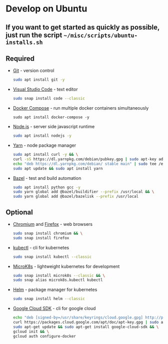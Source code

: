 # Develop on Ubuntu

## If you want to get started as quickly as possible, just run the script `~/misc/scripts/ubuntu-installs.sh`

## Required

- [Git](https://github.com/git/git) - version control

  ```bash
  sudo apt install git -y
  ```

- [Visual Studio Code](https://github.com/Microsoft/vscode) - text editor

  ```bash
  sudo snap install code --classic
  ```

- [Docker Compose](https://github.com/docker/compose) - run multiple docker containers simultaneously

  ```
  sudo apt install docker-compose -y
  ```

- [Node.js](https://nodejs.org) - server side javascript runtime

  ```bash
  sudo apt install nodejs -y
  ```

- [Yarn](https://github.com/yarnpkg/yarn) - node package manager

  ```bash
  sudo apt install curl -y && \
  curl -sS https://dl.yarnpkg.com/debian/pubkey.gpg | sudo apt-key add - && \
  echo "deb https://dl.yarnpkg.com/debian/ stable main" | sudo tee /etc/apt/sources.list.d/yarn.list && \
  sudo apt update && sudo apt install yarn
  ```

- [Bazel](https://github.com/bazelbuild/bazel) - test and build automation

  ```bash
  sudo apt install python gcc -y
  sudo yarn global add @bazel/buildifier --prefix /usr/local && \
  sudo yarn global add @bazel/bazelisk --prefix /usr/local
  ```

## Optional

- [Chromium](https://github.com/chromium/chromium) and [Firefox](https://www.mozilla.org/en-US/firefox/new) - web browsers

  ```bash
  sudo snap install chromium && \
  sudo snap install firefox
  ```

- [kubectl](https://github.com/kubernetes/kubectl) - cli for kubernetes

  ```bash
  sudo snap install kubectl --classic
  ```

- [MicroK8s](https://github.com/ubuntu/microk8s) - lightweight kubernetes for development

  ```bash
  sudo snap install microk8s --classic && \
  sudo snap alias microk8s.kubectl kubectl
  ```

- [Helm](https://github.com/helm/helm) - package manager for kubernetes

  ```bash
  sudo snap install helm --classic
  ```

- [Google Cloud SDK](https://cloud.google.com/sdk/) - cli for google cloud

  ```bash
  echo "deb [signed-by=/usr/share/keyrings/cloud.google.gpg] http://packages.cloud.google.com/apt cloud-sdk main" | sudo tee -a /etc/apt/sources.list.d/google-cloud-sdk.list && \
  curl https://packages.cloud.google.com/apt/doc/apt-key.gpg | sudo apt-key --keyring /usr/share/keyrings/cloud.google.gpg add - && \
  sudo apt-get update && sudo apt-get install google-cloud-sdk && \
  gcloud init && \
  gcloud auth configure-docker
  ```
